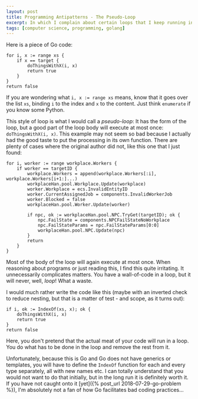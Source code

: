 ```yaml
---
layout: post
title: Programming Antipatterns - The Pseudo-Loop
excerpt: In which I complain about certain loops that I keep running into
tags: [computer science, programming, golang]
---
```


Here is a piece of Go code:
```golang
for i, x := range xs {
    if x == target {
        doThingsWithX(i, x)
        return true
    }
}
return false
```
If you are wondering what `i, x := range xs` means, know that it goes over the list `xs`, binding `i` to the index and `x` to the content. Just think `enumerate` if you know some Python.

This style of loop is what I would call a *pseudo-loop*: It has the form of the loop, but a good part of the loop body will execute at most once: `doThingsWithX(i, x)`. This example may not seem so bad because I actually had the good taste to put the processing in its own function. There are plenty of cases where the original author did not, like this one that I just found:
```golang
for i, worker := range workplace.Workers {
    if worker == targetID {
        workplace.Workers = append(workplace.Workers[:i], workplace.Workers[i+1:]...)
        workplaceHan.pool.Workplace.Update(workplace)
        worker.Workplace = ecs.InvalidEntityID
        worker.CurrentAssignedJob = components.InvalidWorkerJob
        worker.Blocked = false
        workplaceHan.pool.Worker.Update(worker)

        if npc, ok := workplaceHan.pool.NPC.TryGet(targetID); ok {
            npc.FailState = components.NPCFailStateNoWorkplace
            npc.FailStateParams = npc.FailStateParams[0:0]
            workplaceHan.pool.NPC.Update(npc)
        }
        return
    }
}
```
Most of the body of the loop will again execute at most once. When reasoning about programs or just reading this, I find this quite irritating. It unnecessarily complicates matters. You have a wall-of-code in a loop, but it will never, well, *loop*! What a waste.

I would much rather write the code like this (maybe with an inverted check to reduce nesting, but that is a matter of test - and scope, as it turns out):
```golang
if i, ok := IndexOf(xs, x); ok {
    doThingsWithX(i, x)
    return true
}
return false
```
Here, you don't pretend that the actual meat of your code will run in a loop. You do what has to be done in the loop and remove the rest from it.

Unfortunately, because this is Go and Go does not have generics or templates, you will have to define the `IndexOf` function for each and every type separately, all with new names etc. I can totally understand that you would not want to do that initially, but in the long run it is definitely worth it. If you have not caught onto it [yet]({% post_url 2018-07-29-go-problem %}), I'm absolutely not a fan of how Go facilitates bad coding practices...